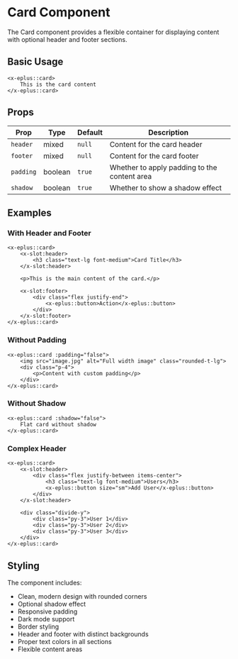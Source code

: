 # Card Component

The Card component provides a flexible container for displaying content with optional header and footer sections.

## Basic Usage

```blade
<x-eplus::card>
    This is the card content
</x-eplus::card>
```

## Props

| Prop | Type | Default | Description |
|------|------|---------|-------------|
| `header` | mixed | `null` | Content for the card header |
| `footer` | mixed | `null` | Content for the card footer |
| `padding` | boolean | `true` | Whether to apply padding to the content area |
| `shadow` | boolean | `true` | Whether to show a shadow effect |

## Examples

### With Header and Footer

```blade
<x-eplus::card>
    <x-slot:header>
        <h3 class="text-lg font-medium">Card Title</h3>
    </x-slot:header>

    <p>This is the main content of the card.</p>

    <x-slot:footer>
        <div class="flex justify-end">
            <x-eplus::button>Action</x-eplus::button>
        </div>
    </x-slot:footer>
</x-eplus::card>
```

### Without Padding

```blade
<x-eplus::card :padding="false">
    <img src="image.jpg" alt="Full width image" class="rounded-t-lg">
    <div class="p-4">
        <p>Content with custom padding</p>
    </div>
</x-eplus::card>
```

### Without Shadow

```blade
<x-eplus::card :shadow="false">
    Flat card without shadow
</x-eplus::card>
```

### Complex Header

```blade
<x-eplus::card>
    <x-slot:header>
        <div class="flex justify-between items-center">
            <h3 class="text-lg font-medium">Users</h3>
            <x-eplus::button size="sm">Add User</x-eplus::button>
        </div>
    </x-slot:header>

    <div class="divide-y">
        <div class="py-3">User 1</div>
        <div class="py-3">User 2</div>
        <div class="py-3">User 3</div>
    </div>
</x-eplus::card>
```

## Styling

The component includes:
- Clean, modern design with rounded corners
- Optional shadow effect
- Responsive padding
- Dark mode support
- Border styling
- Header and footer with distinct backgrounds
- Proper text colors in all sections
- Flexible content areas
